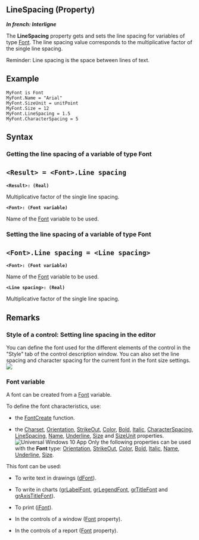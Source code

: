 
## LineSpacing (Property)

***In french: Interligne***
	



<a name="XUse"></a>
<a name="Use"></a>
<a name="description"></a>
The **LineSpacing** property gets and sets the line spacing for variables of type [Font](../Motscles/1514045.md). The line spacing value corresponds to the multiplicative factor of the single line spacing.

Reminder: Line spacing is the space between lines of text. 
<a name="Example1"></a>
<a name="sample_code"></a>

## Example


```wl
MyFont is Font
MyFont.Name = "Arial"
MyFont.SizeUnit = unitPoint
MyFont.Size = 12
MyFont.LineSpacing = 1.5
MyFont.CharacterSpacing = 5
```

<a name="XSYNTAX"></a>

## Syntax
<a name="SYNTAX1"></a>

### Getting the line spacing of a variable of type Font

`<Result> = <Font>.Line spacing`
---

**`<Result>: (Real)`**

Multiplicative factor of the single line spacing. 

**`<Font>: (Font variable)`**

Name of the [Font](../Motscles/1514045.md) variable to be used. 


<a name="SYNTAX2"></a>

### Setting the line spacing of a variable of type Font

`<Font>.Line spacing = <Line spacing>`
---

**`<Font>: (Font variable)`**

Name of the [Font](../Motscles/1514045.md) variable to be used.

**`<Line spacing>: (Real)`**

Multiplicative factor of the single line spacing.



<a name="NOTE0"></a>
<a name="NOTE0_1"></a>

## Remarks


### Style of a control: Setting line spacing in the editor
<a name="style_control_setting_line_spacing_the_editor_ELTPARAGRAPHE000053"></a>You can define the font used for the different elements of the control in the "Style" tab of the control description window. You can also set the line spacing and character spacing for the current font in the font size settings. <br>![](https://doc.pcsoft.fr/en-US/images/image.awp?langid=3&name=Style_Unit%E9_interligne%20-%20HC%20N%B0005.gif)





### Font variable
<a name="font_variable_ELTPARAGRAPHE000060"></a>

A font can be created from a [Font](../Motscles/1514045.md) variable.

To define the font characteristics, use:

- the [FontCreate](../WDLang1/3060002.md) function.
	

- the [Charset](../Proprietes/2512008.md), [Orientation](../Proprietes/1410086632.md), [StrikeOut](../Proprietes/2513005.md), [Color](../Proprietes/2510071.md), [Bold](../Proprietes/2513001.md), [Italic](../Proprietes/2513007.md), [CharacterSpacing](../Proprietes/1410088367.md), [LineSpacing](../Proprietes/1410088366.md), [Name](../Proprietes/2510082.md), [Underline](../Proprietes/2513013.md), [Size](../Proprietes/2510125.md) and [SizeUnit](../Proprietes/1410088365.md) properties.
	![Universal Windows 10 App](https://doc.pcsoft.fr/ext/images/us/UNIVERSALAPP.png) Only the following properties can be used with the **Font** type: [Orientation](../Proprietes/1410086632.md), [StrikeOut](../Proprietes/2513005.md), [Color](../Proprietes/2510071.md), [Bold](../Proprietes/2513001.md), [Italic](../Proprietes/2513007.md), [Name](../Proprietes/2510082.md), [Underline](../Proprietes/2513013.md), [Size](../Proprietes/2510125.md).
	




This font can be used:

- To write text in drawings ([dFont](../WDLang1/3029020.md)).

- To write in charts ([grLabelFont](../WDLang3/3042012.md), [grLegendFont](../WDLang3/3042037.md), [grTitleFont](../WDLang3/3042048.md) and [grAxisTitleFont](../WDLang3/3042059.md)).

- To print ([iFont](../WDLang5/3046014.md)).

- In the controls of a window ([Font](../Motscles/1514045.md) property).

- In the controls of a report ([Font](../Motscles/1514045.md) property).







